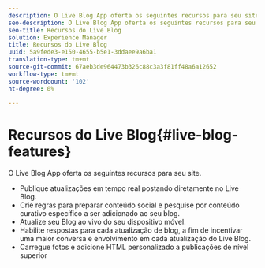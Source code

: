 ```yaml
---
description: O Live Blog App oferta os seguintes recursos para seu site.
seo-description: O Live Blog App oferta os seguintes recursos para seu site.
seo-title: Recursos do Live Blog
solution: Experience Manager
title: Recursos do Live Blog
uuid: 5a9fede3-e150-4655-b5e1-3ddaee9a6ba1
translation-type: tm+mt
source-git-commit: 67aeb3de964473b326c88c3a3f81ff48a6a12652
workflow-type: tm+mt
source-wordcount: '102'
ht-degree: 0%

---
```



# Recursos do Live Blog{#live-blog-features}

O Live Blog App oferta os seguintes recursos para seu site.



* Publique atualizações em tempo real postando diretamente no Live Blog.
* Crie regras para preparar conteúdo social e pesquise por conteúdo curativo específico a ser adicionado ao seu blog.
* Atualize seu Blog ao vivo do seu dispositivo móvel.
* Habilite respostas para cada atualização de blog, a fim de incentivar uma maior conversa e envolvimento em cada atualização do Live Blog.
* Carregue fotos e adicione HTML personalizado a publicações de nível superior

